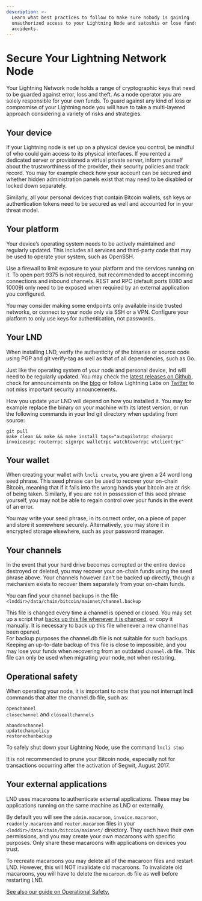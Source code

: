 ```yaml
---
description: >-
  Learn what best practices to follow to make sure nobody is gaining
  unauthorized access to your Lightning Node and satoshis or lose funds in
  accidents.
---
```


# Secure Your Lightning Network Node

Your Lightning Network node holds a range of cryptographic keys that need to be guarded against error, loss and theft. As a node operator you are solely responsible for your own funds. To guard against any kind of loss or compromise of your Lightning node you will have to take a multi-layered approach considering a variety of risks and strategies.

## Your device

If your Lightning node is set up on a physical device you control, be mindful of who could gain access to its physical interfaces. If you rented a dedicated server or provisioned a virtual private server, inform yourself about the trustworthiness of the provider, their security policies and track record. You may for example check how your account can be secured and whether hidden administration panels exist that may need to be disabled or locked down separately.

Similarly, all your personal devices that contain Bitcoin wallets, ssh keys or authentication tokens need to be secured as well and accounted for in your threat model.

## Your platform

Your device’s operating system needs to be actively maintained and regularly updated. This includes all services and third-party code that may be used to operate your system, such as OpenSSH.

Use a firewall to limit exposure to your platform and the services running on it. To open port 9375 is not required, but recommended to accept incoming connections and inbound channels. REST and RPC (default ports 8080 and 10009) only need to be exposed when required by an external application you configured.

You may consider making some endpoints only available inside trusted networks, or connect to your node only via SSH or a VPN. Configure your platform to only use keys for authentication, not passwords.

## Your LND

When installing LND, verify the authenticity of the binaries or source code using PGP and git verify-tag as well as that of all dependencies, such as Go.

Just like the operating system of your node and personal device, lnd will need to be regularly updated. You may check the [latest releases on Github](https://github.com/lightningnetwork/lnd/releases), check for announcements on the [blog](https://lightning.engineering/blog/) or follow Lightning Labs on [Twitter](https://twitter.com/lightning) to not miss important security announcements.

How you update your LND will depend on how you installed it. You may for example replace the binary on your machine with its latest version, or run the following commands in your lnd git directory when updating from source:

`git pull`\
`make clean && make && make install tags="autopilotrpc chainrpc invoicesrpc routerrpc signrpc walletrpc watchtowerrpc wtclientrpc"`

## Your wallet <a href="docs-internal-guid-4d50a2e2-7fff-6a56-4160-813804306ee7" id="docs-internal-guid-4d50a2e2-7fff-6a56-4160-813804306ee7"></a>

When creating your wallet with `lncli create`, you are given a 24 word long seed phrase. This seed phrase can be used to recover your on-chain Bitcoin, meaning that if it falls into the wrong hands your bitcoin are at risk of being taken. Similarly, if you are not in possession of this seed phrase yourself, you may not be able to regain control over your funds in the event of an error.

You may write your seed phrase, in its correct order, on a piece of paper and store it somewhere securely. Alternatively, you may store it in encrypted storage elsewhere, such as your password manager.

## Your channels <a href="docs-internal-guid-8725c728-7fff-9b34-f746-fcdc7a49c5e5" id="docs-internal-guid-8725c728-7fff-9b34-f746-fcdc7a49c5e5"></a>

In the event that your hard drive becomes corrupted or the entire device destroyed or deleted, you may recover your on-chain funds using the seed phrase above. Your channels however can’t be backed up directly, though a mechanism exists to recover them separately from your on-chain funds.

You can find your channel backups in the file `<lnddir>/data/chain/bitcoin/mainnet/channel.backup`

This file is changed every time a channel is opened or closed. You may set up a script that [backs up this file whenever it is changed](https://gist.github.com/alexbosworth/2c5e185aedbdac45a03655b709e255a3), or copy it manually. It is necessary to back up this file whenever a new channel has been opened.\
For backup purposes the channel.db file is not suitable for such backups. Keeping an up-to-date backup of this file is close to impossible, and you may lose your funds when recovering from an outdated `channel.db` file. This file can only be used when migrating your node, not when restoring.

## Operational safety <a href="docs-internal-guid-f7878f4c-7fff-d8de-f925-4704b4d0790e" id="docs-internal-guid-f7878f4c-7fff-d8de-f925-4704b4d0790e"></a>

When operating your node, it is important to note that you not interrupt lncli commands that alter the channel.db file, such as:

`openchannel`\
`closechannel` and `closeallchannels`

`abandonchannel`\
`updatechanpolicy`\
`restorechanbackup`

To safely shut down your Lightning Node, use the command `lncli stop`

It is not recommended to prune your Bitcoin node, especially not for transactions occurring after the activation of Segwit, August 2017.&#x20;

## Your external applications <a href="docs-internal-guid-fb6b5911-7fff-e340-f874-86a51944a08c" id="docs-internal-guid-fb6b5911-7fff-e340-f874-86a51944a08c"></a>

LND uses macaroons to authenticate external applications. These may be applications running on the same machine as LND or externally.

By default you will see the `admin.macaroon`, `invoice.macaroon`, `readonly.macaroon` and `router.macaroon` files in your `<lnddir>/data/chain/bitcoin/mainnet/` directory. They each have their own permissions, and you may create your own macaroons with specific purposes. Only share these macaroons with applications on devices you trust.

To recreate macaroons you may delete all of the macaroon files and restart LND. However, this will NOT invalidate old macaroons. To invalidate old macaroons, you will have to delete the `macaroon.db` file as well before restarting LND.

[See also our guide on Operational Safety.](safety.md)
